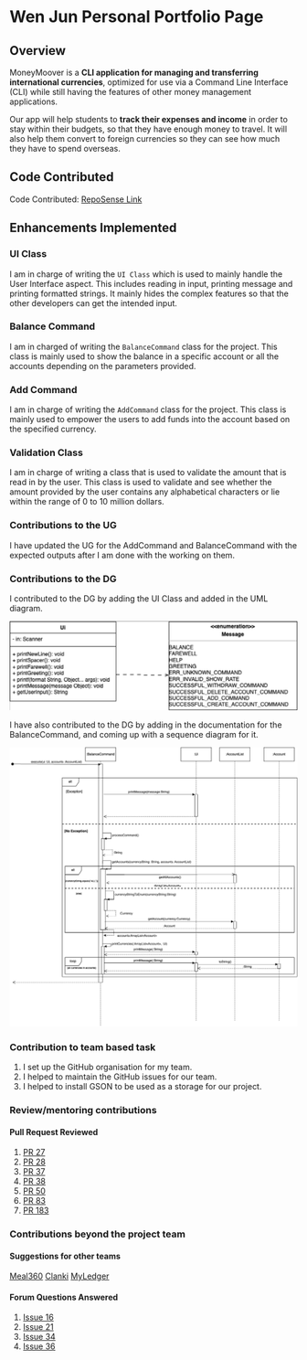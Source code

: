 # Wen Jun Personal Portfolio Page

## Overview

MoneyMoover is a **CLI application for managing and transferring international currencies**, optimized for use via a Command Line Interface (CLI) while still having the features of other money management applications.

Our app will help students to **track their expenses and income** in order to stay within their budgets, so that they have enough money to travel. It will also help them convert to foreign currencies so they can see how much they have to spend overseas.

## Code Contributed

Code Contributed: [RepoSense Link](https://nus-cs2113-ay2223s2.github.io/tp-dashboard/?search=woowenjun99&sort=groupTitle&sortWithin=title&timeframe=commit&mergegroup=&groupSelect=groupByRepos&breakdown=true&checkedFileTypes=docs~functional-code~test-code~other&since=2023-02-17)

## Enhancements Implemented

### UI Class

I am in charge of writing the `UI Class` which is used to mainly handle the User Interface aspect. This includes reading in input, printing message and printing formatted strings. It mainly hides the complex features so that the other developers can get the intended input.

### Balance Command

I am in charged of writing the `BalanceCommand` class for the project. This class is mainly used to show the balance in a specific account or all the accounts depending on the parameters provided.

### Add Command

I am in charge of writing the `AddCommand` class for the project. This class is mainly used to empower the users to add funds into the account based on the specified currency.

### Validation Class

I am in charge of writing a class that is used to validate the amount that is read in by the user. This class is used to validate and see whether the amount provided by the user contains any alphabetical characters or lie within the range of 0 to 10 million dollars.

### Contributions to the UG

I have updated the UG for the AddCommand and BalanceCommand with the expected outputs after I am done with the working on them.

### Contributions to the DG

I contributed to the DG by adding the UI Class and added in the UML diagram.

![Images](../images/UiClassDiagram.png)

I have also contributed to the DG by adding in the documentation for the BalanceCommand, and coming up with a sequence diagram for it.

![Images](../images/BalanceSeqDiagram.png)

### Contribution to team based task

1. I set up the GitHub organisation for my team.
2. I helped to maintain the GitHub issues for our team.
3. I helped to install GSON to be used as a storage for our project.

### Review/mentoring contributions

#### Pull Request Reviewed

1. [PR 27](https://github.com/AY2223S2-CS2113-T13-1/tp/pull/27)
2. [PR 28](https://github.com/AY2223S2-CS2113-T13-1/tp/pull/28)
3. [PR 37](https://github.com/AY2223S2-CS2113-T13-1/tp/pull/37)
4. [PR 38](https://github.com/AY2223S2-CS2113-T13-1/tp/pull/38)
5. [PR 50](https://github.com/AY2223S2-CS2113-T13-1/tp/pull/50)
6. [PR 83](https://github.com/AY2223S2-CS2113-T13-1/tp/pull/83)
7. [PR 183](https://github.com/AY2223S2-CS2113-T13-1/tp/pull/183)

### Contributions beyond the project team

#### Suggestions for other teams

[Meal360](https://github.com/nus-cs2113-AY2223S2/tp/pull/44)
[Clanki](https://github.com/nus-cs2113-AY2223S2/tp/pull/36)
[MyLedger](https://github.com/woowenjun99/ped)

#### Forum Questions Answered

1. [Issue 16](https://github.com/nus-cs2113-AY2223S2/forum/issues/16#issuecomment-1407394745)
2. [Issue 21](https://github.com/nus-cs2113-AY2223S2/forum/issues/21#issuecomment-1413058531)
3. [Issue 34](https://github.com/nus-cs2113-AY2223S2/forum/issues/34#issuecomment-1463500291)
4. [Issue 36](https://github.com/nus-cs2113-AY2223S2/forum/issues/36#issuecomment-1465348359)
